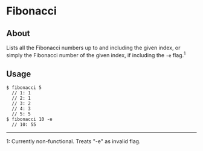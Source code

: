# Fibonacci #

## About ##
Lists all the Fibonacci numbers up to and including the given index, or simply the Fibonacci number of the given index, if including the `-e` flag.<sup>1</sup>

## Usage ##
    $ fibonacci 5
      // 1: 1
      // 2: 1
      // 3: 2
      // 4: 3
      // 5: 5
    $ fibonacci 10 -e
      // 10: 55

---
1: Currently non-functional. Treats "-e" as invalid flag.
